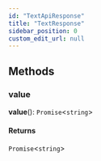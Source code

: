 ```yaml
---
id: "TextApiResponse"
title: "TextResponse"
sidebar_position: 0
custom_edit_url: null
---
```


## Methods

### value

**value**(): `Promise`<`string`\>

#### Returns

`Promise`<`string`\>
